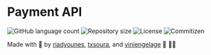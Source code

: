 # Payment API

<p>
  <img alt="GitHub language count" src="https://img.shields.io/github/languages/count/microservicescommunication/payment-api?style=for-the-badge&logo=appveyor">

  <img alt="Repository size" src="https://img.shields.io/github/repo-size/microservicescommunication/payment-api?style=for-the-badge&logo=appveyor">

  <img alt="License" src="https://img.shields.io/badge/license-MIT-brightgreen?style=for-the-badge&logo=appveyor">

  <img alt="Commitizen" src="https://img.shields.io/badge/commitizen-friendly-brightgreen?style=for-the-badge&logo=appveyor">
</p>


Made with 🖤 by [riadyounes](https://github.com/riadyounes), [txsoura](https://github.com/txsoura), and [viniengelage](https://github.com/viniengelage) :wave: 👋🏾 
